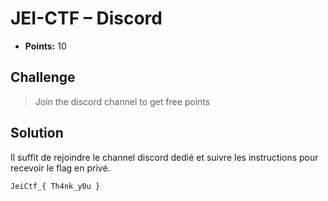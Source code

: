 # JEI-CTF  – Discord

* **Points:** 10

## Challenge

> Join the discord channel to get free points

## Solution
Il suffit de rejoindre le channel discord dedié et suivre les instructions pour recevoir le flag en privé.

```
JeiCtf_{ Th4nk_y0u }
```
